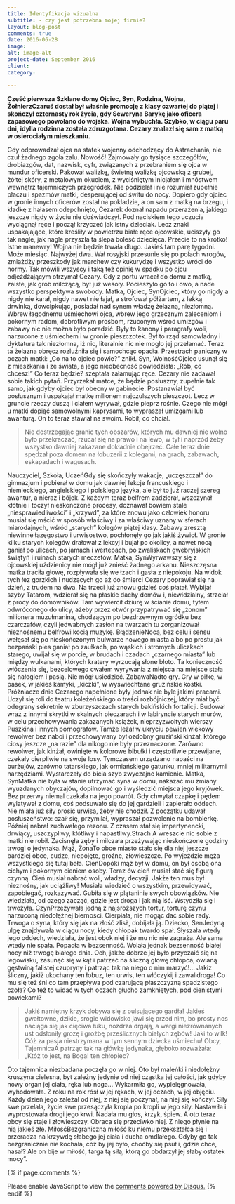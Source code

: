 ```yaml
---
title: Identyfikacja wizualna
subtitle: - czy jest potrzebna mojej firmie?
layout: blog-post
comments: true
date: 2016-06-28
image:
alt: image-alt
project-date: September 2016
client:
category:

---
```


**Część pierwsza  Szklane domy Ojciec, Syn, Rodzina, Wojna, ŻołnierzCzaruś dostał był właśnie promocję z klasy czwartej do piątej i skończył czternasty rok życia, gdy Seweryna Barykę jako oficera zapasowego powołano do wojska.  Wojna wybuchła.  Szybko, w ciągu paru dni, idylla rodzinna została zdruzgotana. Cezary znalazł się sam z matką w osierociałym mieszkaniu.**

Gdy odprowadzał ojca na statek wojenny odchodzący do Astrachania, nie czuł żadnego zgoła żalu. Nowość! Zajmowały go tysiące szczegółów, drobiazgów, dat, nazwisk, cyfr, związanych z przebraniem się ojca w mundur oficerski. Pakował walizkę, świetną walizkę ojcowską z grubej, żółtej skóry, z metalowym okuciem, z wyciśniętym inicjałem i mnóstwem wewnątrz tajemniczych przegródek. Nie podzielał i nie rozumiał zupełnie płaczu i spazmów matki, desperującej od świtu do nocy. Dopiero gdy ojciec w gronie innych oficerów został na pokładzie, a on sam z matką na brzegu, i kładkę z hałasem odepchnięto, Cezarek doznał napadu przerażenia, jakiego jeszcze nigdy w życiu nie doświadczył. Pod naciskiem tego uczucia wyciągnął ręce i począł krzyczeć jak istny dzieciak. Lecz znaki uspakajające, które kreśliły w powietrzu białe ręce ojcowskie, uciszyły go tak nagle, jak nagle przyszła ta ślepa boleść dziecięca. Przecie to na krótko! Istne manewry! Wojna nie będzie trwała długo. Jakieś tam parę tygodni. Może miesiąc. Najwyżej dwa. Wał rosyjski przesunie się po polach wrogów, zmiażdży przeszkody jak marchew czy kukurydzę i wszystko wróci do normy. Tak mówili wszyscy i taką też opinię w spadku po ojcu odjeżdżającym otrzymał Cezary.
Gdy z portu wracał do domu z matką, zaiste, jak grób milczącą, był już wesoły. Pocieszyło go to i owo, a nade wszystko perspektywa swobody. Matka, Ojciec, SynOjciec, który go nigdy a nigdy nie karał, nigdy nawet nie łajał, a strofował półżartem, z lekką drwinką, dowcipkując, posiadał nad synem władzę żelazną, niezłomną. Wbrew łagodnemu uśmiechowi ojca, wbrew jego grzecznym zaleceniom i pokornym radom, dobrotliwym prośbom, rzuconym wśród umizgów i zabawy  nic nie można było poradzić. Były to kanony i paragrafy woli, narzucone z uśmiechem i w gronie pieszczotek. Był to rząd samowładny i dyktatura tak niezłomna, iż nic, literalnie nic nie mogło jej przełamać. Teraz ta żelazna obręcz rozluźniła się i samochcąc opadła. Przestrach paniczny w oczach matki:  „Co na to ojciec powie?”  znikł. Syn, WolnośćOjciec usunął się z mieszkania i ze świata, a jego nieobecność powiedziała: „Rób, co chcesz!”
 Co teraz będzie?  szeptała załamując ręce.
Cezary nie zadawał sobie takich pytań. Przyrzekał matce, że będzie posłuszny, zupełnie tak samo, jak gdyby ojciec był obecny w gabinecie. Postanawiał być posłusznym i uspakajał matkę milionem najczulszych pieszczot. Lecz w gruncie rzeczy duszą i ciałem wyrywał, gdzie pieprz rośnie. Czego nie mógł u matki dopiąć samowolnymi kaprysami, to wypraszał umizgami lub awanturą. On to teraz stawiał na swoim. Robił, co chciał.

> Nie dostrzegając granic tych obszarów, których mu dawniej nie wolno było przekraczać, rzucał się na prawo i na lewo, w tył i naprzód żeby wszystko dawniej zakazane dokładnie obejrzeć. Całe teraz dnie spędzał poza domem na łobuzerii z kolegami, na grach, zabawach, eskapadach i wagusach.

Nauczyciel, Szkoła, UczeńGdy się skończyły wakacje, „uczęszczał” do gimnazjum i pobierał w domu jak dawniej lekcje francuskiego i niemieckiego, angielskiego i polskiego języka, ale był to już raczej szereg awantur, a nieraz i bójek. Z każdym teraz belfrem zadzierał, wszczynał kłótnie i toczył nieskończone procesy, doznawał bowiem stale „niesprawiedliwości” i „krzywd”, za które znowu jako człowiek honoru musiał się mścić w sposób właściwy i za właściwy uznany w sferach miarodajnych, wśród „starych” kolegów piątej klasy. Zabawy  zresztą niewinne  łazęgostwo i urwisostwo, pochłonęły go jak jakiś żywioł. W gronie kilku starych kolegów drałował z lekcyj i bujał po okolicy, a nawet nocą ganiał po ulicach, po jamach i wertepach, po zwaliskach gwebryjskich świątyń i ruinach starych meczetów.
Matka, SynWyrwawszy się z ojcowskiej uździenicy nie mógł już znieść żadnego arkanu. Nieszczęsna matka traciła głowę, rozpływała się we łzach i gasła z niepokoju. Na widok tych łez gorzkich i nudzących go aż do śmierci Cezary poprawiał się na dzień, z trudem  na dwa. Na trzeci już znowu gdzieś coś płatał. Wybijał szyby Tatarom, wdzierał się na płaskie dachy domów i, niewidzialny, strzelał z procy do domowników. Tam wywiercił dziurę w ścianie domu, tyłem odwróconego do ulicy, ażeby przez otwór przypatrywać się „żonom” milionera muzułmanina, chodzącym po bezdrzewnym ogródku bez czarczafów, czyli jedwabnych zasłon na twarzach  tu zorganizował nieznośnemu belfrowi kocią muzykę. BłądzenieNocą, bez celu i sensu wałęsał się po nieskończonym bulwarze nowego miasta albo po prostu jak bezpański pies ganiał po zaułkach, po wąskich i stromych uliczkach starego, uwijał się w porcie, w brudach i czadach „czarnego miasta” lub między wulkanami, których kratery wyrzucają słone błoto. Ta konieczność włóczenia się, bezcelowego cwałem wyrywania z miejsca na miejsce stała się nałogiem i pasją. Nie mógł usiedzieć. ZabawaNadto  gry. Gry w piłkę, w pasek, w jakieś kamyki, „kiczki”, w wyświechtane gruzińskie kostki.
Próżniacze dnie Cezarego napełnione były jednak nie byle jakimi pracami. Uczył się roli do teatru koleżeńskiego o treści rozbójniczej, który miał być odegrany sekretnie w zburzyszczach starych bakińskich fortalicji. Budował wraz z innymi skrytki w skalnych pieczarach i w labiryncie starych murów, w celu przechowywania zakazanych książek, nieprzyzwoitych wierszy Puszkina i innych pornografów. Tamże leżał w ukryciu pewien wiekowy rewolwer bez naboi i przechowywany był ozdobny gruziński kinżał, którego ciosy jeszcze „na razie” dla nikogo nie były przeznaczone. Zarówno rewolwer, jak kinżał, owinięte w kolorowe bibułki i częstotliwie przewijane, czekały cierpliwie na swoje losy. Tymczasem urządzano napaści na burżujów, zarówno tatarskiego, jak ormiańskiego gatunku, mniej militarnymi narzędziami. Wystarczały do bicia szyb zwyczajne kamienie.
Matka, SynMatka nie była w stanie utrzymać syna w domu, nakazać mu zmiany wyuzdanych obyczajów, dopilnować go i wyśledzić miejsca jego kryjówek. Bez przerwy niemal czekała na jego powrót. Gdy chwytał czapkę i pędem wylatywał z domu, coś podsuwało się do jej gardzieli i zapierało oddech. Nie miała już siły prosić urwisa, żeby nie chodził. Z początku udawał posłuszeństwo: czaił się, przymilał, wypraszał pozwolenie na bomblerkę. Później nabrał zuchwałego rezonu. Z czasem stał się impertynencki, drwiący, uszczypliwy, kłótliwy i napastliwy.Strach A wreszcie nic sobie z matki nie robił. Zacisnęła zęby i milczała przeżywając nieskończone godziny trwogi o jedynaka.
Mąż, ŻonaTo obce miasto stało się dla niej jeszcze bardziej obce, cudze, niepojęte, groźne, złowieszcze. Po wyjeździe męża wszystkiego się tutaj bała. CieńDopóki mąż był w domu, on był osobą  ona cichym i pokornym cieniem osoby. Teraz ów cień musiał stać się figurą czynną. Cień musiał nabrać woli, władzy, decyzji. Jakże ten mus był nieznośny, jak uciążliwy! Musiała wiedzieć o wszystkim, przewidywać, zapobiegać, rozkazywać. Gubiła się w plątaninie swych obowiązków. Nie wiedziała, od czego zacząć, gdzie jest droga i jak nią iść. Wstydziła się i trwożyła. CzynPrzeżywała jedną z najsroższych tortur, torturę czynu narzuconą niedołężnej bierności. Cierpiała, nie mogąc dać sobie rady. Trwoga o syna, który się jak na złość zlisił, dobijała ją. Dziecko, SenJedyną ulgę znajdywała w ciągu nocy, kiedy chłopak twardo spał. Słyszała wtedy jego oddech, wiedziała, że jest obok niej i że mu nic nie zagraża. Ale sama wtedy nie spała. Popadła w bezsenność. Wolała jednak bezsenność białej nocy niż trwogę białego dnia. Och, jakże dobrze jej było przyczaić się na legowisku, zasunąć się w kąt i patrzeć na śliczną głowę chłopca, owianą gęstwiną falistej czupryny i  patrząc tak na niego  o nim marzyć!… Jakiż śliczny, jakiż ukochany ten łobuz, ten urwis, ten włóczykij i zawalidroga!
Co mu się też śni  co tam przepływa pod czarującą płaszczyzną spadzistego czoła? Co też to widać w tych oczach głucho zamkniętych, pod cienistymi powiekami?

> Jakiś namiętny krzyk dobywa się z pulsującego gardła! Jakieś gwałtowne, dzikie, srogie widowisko jawi się przed nim, bo prosty nos naciąga się jak cięciwa łuku, nozdrza drgają, a wargi niezrównanych ust odsłoniły grozę i groźbę prześlicznych białych zębów! Jaki to wilk! Cóż za pasja niestrzymana w tym sennym dziecka uśmiechu! Obcy, TajemnicaA patrząc tak na główkę jedynaka, głęboko rozważała: „Któż to jest, na Boga! ten chłopiec?

Oto tajemnica niezbadana poczęła go w niej. Oto był maleńki i niedołężny  kruszyna cielesna, byt zależny jedynie od niej  cząstka jej całości, jak gdyby nowy organ jej ciała, ręka lub noga… Wykarmiła go, wypielęgnowała, wyhodowała. Z roku na rok rósł w jej rękach, w jej oczach, w jej objęciu. Każdy dzień jego zależał od niej, z niej się poczynał, na niej się kończył. Siły swe przelała, życie swe przesączyła kropla po kropli w jego siły. Nastawiła i wyprostowała drogi jego krwi. Nadała mu głos, krzyk, śpiew. A oto teraz obcy się staje i złowieszczy. Obraca się przeciwko niej. Z niego płynie na nią jakieś złe. MiłośćBezgraniczna miłość ku niemu przekształca się i przeradza na krzywdę słabego jej ciała i ducha omdlałego. Gdyby go tak bezgranicznie nie kochała, cóż by jej było, choćby się psuł i, gdzie chce, hasał? Ale on bije w miłość, targa tą siłą, którą go obdarzył jej słaby ostatek mocy”.

{% if page.comments %}
<div id="disqus_thread"></div>
<script>
/**
* RECOMMENDED CONFIGURATION VARIABLES:
EDIT AND UNCOMMENT THE SECTION BELOW TO INSERT DYNAMIC VALUES FROM YOUR PLATFORM OR CMS.
* LEARN WHY DEFINING THESE VARIABLES IS IMPORTANT: https://disqus.com/admin/universalcode/#configuration-variables
*/
/*
var disqus_config = function () {
this.page.url = http://edwingrafik.github.io/myblog/generic.html; // Replace PAGE_URL with your page's canonical URL variable
this.page.identifier = edwinmyblog; // Replace PAGE_IDENTIFIER with your page's unique identifier variable
};
*/
(function() { // DON'T EDIT BELOW THIS LINE
var d = document, s = d.createElement('script');

s.src = '//edwinmyblog.disqus.com/embed.js';

s.setAttribute('data-timestamp', +new Date());
(d.head || d.body).appendChild(s);
})();
</script>
<noscript>Please enable JavaScript to view the <a href="https://disqus.com/?ref_noscript" rel="nofollow">comments powered by Disqus.</a></noscript>
{% endif %}
